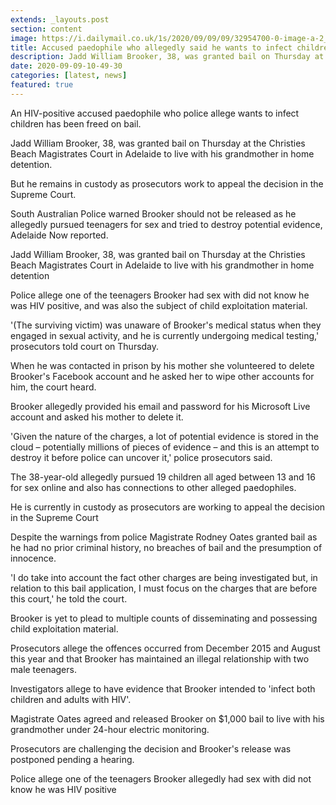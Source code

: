 ```yaml
---
extends: _layouts.post
section: content
image: https://i.dailymail.co.uk/1s/2020/09/09/09/32954700-0-image-a-2_1599641066250.jpg 
title: Accused paedophile who allegedly said he wants to infect children with HIV is freed on bail 
description: Jadd William Brooker, 38, was granted bail on Thursday at the Christies Beach Magistrates Court in Adelaide to live with his grandmother in home detention. 
date: 2020-09-09-10-49-30 
categories: [latest, news] 
featured: true 
--- 
```

An HIV-positive accused paedophile who police allege wants to infect children has been freed on bail.

Jadd William Brooker, 38, was granted bail on Thursday at the Christies Beach Magistrates Court in Adelaide to live with his grandmother in home detention.

But he remains in custody as prosecutors work to appeal the decision in the Supreme Court.

South Australian Police warned Brooker should not be released as he allegedly pursued teenagers for sex and tried to destroy potential evidence, Adelaide Now reported.

Jadd William Brooker, 38, was granted bail on Thursday at the Christies Beach Magistrates Court in Adelaide to live with his grandmother in home detention

Police allege one of the teenagers Brooker had sex with did not know he was HIV positive, and was also the subject of child exploitation material.

'(The surviving victim) was unaware of Brooker's medical status when they engaged in sexual activity, and he is currently undergoing medical testing,' prosecutors told court on Thursday. 

When he was contacted in prison by his mother she volunteered to delete Brooker's Facebook account and he asked her to wipe other accounts for him, the court heard.

Brooker allegedly provided his email and password for his Microsoft Live account and asked his mother to delete it.

'Given the nature of the charges, a lot of potential evidence is stored in the cloud – potentially millions of pieces of evidence – and this is an attempt to destroy it before police can uncover it,' police prosecutors said.

The 38-year-old allegedly pursued 19 children all aged between 13 and 16 for sex online and also has connections to other alleged paedophiles.

He is currently in custody as prosecutors are working to appeal the decision in the Supreme Court

Despite the warnings from police Magistrate Rodney Oates granted bail as he had no prior criminal history, no breaches of bail and the presumption of innocence.

'I do take into account the fact other charges are being investigated but, in relation to this bail application, I must focus on the charges that are before this court,' he told the court. 

Brooker is yet to plead to multiple counts of disseminating and possessing child exploitation material.

Prosecutors allege the offences occurred from December 2015 and August this year and that Brooker has maintained an illegal relationship with two male teenagers.

Investigators allege to have evidence that Brooker intended to 'infect both children and adults with HIV'. 

Magistrate Oates agreed and released Brooker on $1,000 bail to live with his grandmother under 24-hour electric monitoring. 

Prosecutors are challenging the decision and Brooker's release was postponed pending a hearing.

Police allege one of the teenagers Brooker allegedly had sex with did not know he was HIV positive


